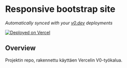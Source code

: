 # Responsive bootstrap site

*Automatically synced with your [v0.dev](https://v0.dev) deployments*

[![Deployed on Vercel](https://img.shields.io/badge/Deployed%20on-Vercel-black?style=for-the-badge&logo=vercel)](https://vercel.com/konetoivonens-projects/v0-responsive-bootstrap-site)

## Overview

Projektin repo, rakennettu käyttäen Vercelin V0-työkalua.
